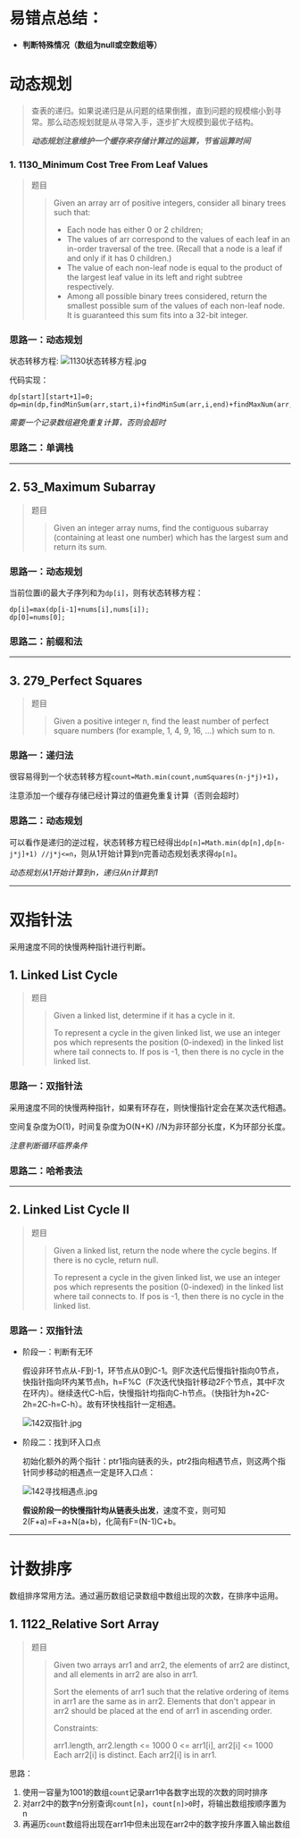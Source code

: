 # 易错点总结：

+ **判断特殊情况（数组为null或空数组等）**

# 动态规划

> 查表的递归。如果说递归是从问题的结果倒推，直到问题的规模缩小到寻常。那么动态规划就是从寻常入手，逐步扩大规模到最优子结构。
>
> ***动态规划注意维护一个缓存来存储计算过的运算，节省运算时间***
### 1. 1130_Minimum Cost Tree From Leaf Values
> 题目
> >Given an array arr of positive integers, consider all binary trees such that:
> >+ Each node has either 0 or 2 children;
> >+ The values of arr correspond to the values of each leaf in an in-order traversal of the tree.  (Recall that a node is a leaf if and only if it has 0 children.)
> >+ The value of each non-leaf node is equal to the product of the largest leaf value in its left and right subtree respectively.
> >+ Among all possible binary trees considered, return the smallest possible sum of the values of each non-leaf node.  It is guaranteed this sum fits into a 32-bit integer.
### 思路一：动态规划

状态转移方程: ![1130状态转移方程.jpg](https://github.com/127-ochan/leetcode-java/blob/master/img/1130状态转移方程.jpg)

代码实现：

 ```
dp[start][start+1]=0;
dp=min(dp,findMinSum(arr,start,i)+findMinSum(arr,i,end)+findMaxNum(arr,start,i)*findMaxNum(arr,i,end));
 ```

*需要一个记录数组避免重复计算，否则会超时*



### 思路二：单调栈

-----------------------------------------------------------------------

## 2. 53_Maximum Subarray

> 题目
>
> > Given an integer array nums, find the contiguous subarray (containing at least one number) which has the largest sum and return its sum.

### 思路一：动态规划

当前位置i的最大子序列和为`dp[i]`，则有状态转移方程：
```
dp[i]=max(dp[i-1]+nums[i],nums[i]);
dp[0]=nums[0];
```

### 思路二：前缀和法

------

## 3. 279_Perfect Squares

> 题目
>
> >Given a positive integer n, find the least number of perfect square numbers (for example, 1, 4, 9, 16, ...) which sum to n.

### 思路一：递归法

很容易得到一个状态转移方程`count=Math.min(count,numSquares(n-j*j)+1)`，

注意添加一个缓存存储已经计算过的值避免重复计算（否则会超时）

### 思路二：动态规划

可以看作是递归的逆过程，状态转移方程已经得出`dp[n]=Math.min(dp[n],dp[n-j*j]+1) //j*j<=n`，则从1开始计算到n完善动态规划表求得`dp[n]`。

*动态规划从1开始计算到n，递归从n计算到1*

----

# 双指针法

采用速度不同的快慢两种指针进行判断。

## 1. Linked List Cycle

> 题目
>
> > Given a linked list, determine if it has a cycle in it.
> >
> > To represent a cycle in the given linked list, we use an integer pos which represents the position (0-indexed) in the linked list where tail connects to. If pos is -1, then there is no cycle in the linked list.

### 思路一：双指针法

采用速度不同的快慢两种指针，如果有环存在，则快慢指针定会在某次迭代相遇。

空间复杂度为O(1)，时间复杂度为O(N+K) //N为非环部分长度，K为环部分长度。

*注意判断循环临界条件*

### 思路二：哈希表法

----

## 2. Linked List Cycle II

> 题目
>
> >Given a linked list, return the node where the cycle begins. If there is no cycle, return null.
> >
> >To represent a cycle in the given linked list, we use an integer pos which represents the position (0-indexed) in the linked list where tail connects to. If pos is -1, then there is no cycle in the linked list.
>

### 思路一：双指针法

+ 阶段一：判断有无环

  假设非环节点从-F到-1，环节点从0到C-1。则F次迭代后慢指针指向0节点，快指针指向环内某节点h，h=F%C（F次迭代快指针移动2F个节点，其中F次在环内）。继续迭代C-h后，快慢指针均指向C-h节点。（快指针为h+2C-2h=2C-h=C-h）。故有环快栈指针一定相遇。

  ![142双指针.jpg](https://github.com/127-ochan/leetcode-java/blob/master/img/142双指针.jpg)

+ 阶段二：找到环入口点

  初始化额外的两个指针：ptr1指向链表的头，ptr2指向相遇节点，则这两个指针同步移动的相遇点一定是环入口点：

  ![142寻找相遇点.jpg](https://github.com/127-ochan/leetcode-java/blob/master/img/142寻找相遇点.jpg)

  **假设阶段一的快慢指针均从链表头出发**，速度不变，则可知2(F+a)=F+a+N(a+b)，化简有F=(N-1)C+b。

---

# 计数排序

数组排序常用方法。通过遍历数组记录数组中数组出现的次数，在排序中运用。

## 1. 1122_Relative Sort Array

> 题目
>
> >Given two arrays arr1 and arr2, the elements of arr2 are distinct, and all elements in arr2 are also in arr1.
> >
> >Sort the elements of arr1 such that the relative ordering of items in arr1 are the same as in arr2.  Elements that don't appear in arr2 should be placed at the end of arr1 in ascending order.
> >
> >Constraints:
> >
> >arr1.length, arr2.length <= 1000
> >0 <= arr1[i], arr2[i] <= 1000
> >Each arr2[i] is distinct.
> >Each arr2[i] is in arr1.
>

思路：

1. 使用一容量为1001的数组`count`记录arr1中各数字出现的次数的同时排序
2. 对arr2中的数字n分别查询`count[n]`，`count[n]>0`时，将输出数组按顺序置为n
3. 再遍历`count`数组将出现在arr1中但未出现在arr2中的数字按升序置入输出数组

